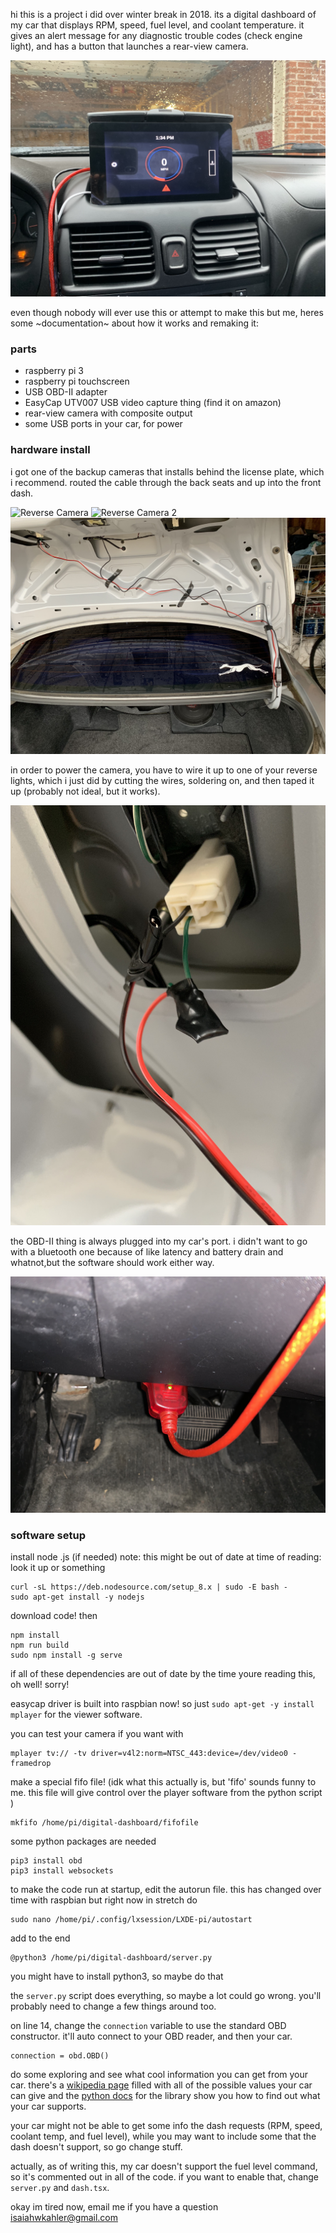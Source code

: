 hi this is a project i did over winter break in 2018. its a digital dashboard of my car that displays RPM, speed, fuel level, and coolant temperature. it gives an alert message for any diagnostic trouble codes (check engine light), and has a button that launches a rear-view camera.

![digital dashboard](https://raw.githubusercontent.com/isaiahkahler/digital-dashboard/master/media/pi.jpg "digital dashboard")

even though nobody will ever use this or attempt to make this but me, heres some ~documentation~ about how it works and remaking it:

### parts
- raspberry pi 3
- raspberry pi touchscreen
- USB OBD-II adapter
- EasyCap UTV007 USB video capture thing (find it on amazon)
- rear-view camera with composite output
- some USB ports in your car, for power

### hardware install

i got one of the backup cameras that installs behind the license plate, which i recommend. routed the cable through the back seats and up into the front dash.

![Reverse Camera](https://raw.githubusercontent.com/isaiahkahler/digital-dashboard/master/media/reverse1.jpg "Reverse Camera")
![Reverse Camera 2](https://raw.githubusercontent.com/isaiahkahler/digital-dashboard/master/media/reverse2.jpg "Reverse Camera 2")
![Camera Cable](https://raw.githubusercontent.com/isaiahkahler/digital-dashboard/master/media/wiring2.jpg "Camera Cable")

in order to power the camera, you have to wire it up to one of your reverse lights, which i just did by cutting the wires, soldering on, and then taped it up (probably not ideal, but it works).

![Reverse Wiring](https://raw.githubusercontent.com/isaiahkahler/digital-dashboard/master/media/wiring.jpg "Reverse Wiring")

the OBD-II thing is always plugged into my car's port. i didn't want to go with a bluetooth one because of like latency and battery drain and whatnot,but the software should work either way.

![OBD-II Adapter](https://raw.githubusercontent.com/isaiahkahler/digital-dashboard/master/media/obd.jpg "OBD-II Adapter")

### software setup

install node .js (if needed)
note: this might be out of date at time of reading: look it up or something

```
curl -sL https://deb.nodesource.com/setup_8.x | sudo -E bash -
sudo apt-get install -y nodejs
```

download code! then
```
npm install
npm run build
sudo npm install -g serve
```
if all of these dependencies are out of date by the time youre reading this, oh well! sorry!

easycap driver is built into raspbian now! so just 
`sudo apt-get -y install mplayer` for the viewer software.

you can test your camera if you want with
```
mplayer tv:// -tv driver=v4l2:norm=NTSC_443:device=/dev/video0 -framedrop
```

make a special fifo file! (idk what this actually is, but 'fifo' sounds funny to me. this file will give control over the player software from the python script )
```
mkfifo /home/pi/digital-dashboard/fifofile
```

some python packages are needed
```
pip3 install obd
pip3 install websockets
```

to make the code run at startup, edit the autorun file. this has changed over time with raspbian but right now in stretch do
```
sudo nano /home/pi/.config/lxsession/LXDE-pi/autostart
```
add to the end
```
@python3 /home/pi/digital-dashboard/server.py
```
you might have to install python3, so maybe do that

the `server.py` script does everything, so maybe a lot could go wrong. you'll probably need to change a few things around too.

on line 14, change the `connection` variable to use the standard OBD constructor. it'll auto connect to your OBD reader, and then your car.
```
connection = obd.OBD()
```

do some exploring and see what cool information you can get from your car. there's a [wikipedia page](https://en.wikipedia.org/wiki/OBD-II_PIDs) filled with all of the possible values your car can give and the [python docs](https://python-obd.readthedocs.io/en/latest/) for the library show you how to find out what your car supports. 

your car might not be able to get some info the dash requests (RPM, speed, coolant temp, and fuel level), while you may want to include some that the dash doesn't support, so go change stuff. 

actually, as of writing this, my car doesn't support the fuel level command, so it's commented out in all of the code. if you want to enable that, change `server.py` and `dash.tsx`.

okay im tired now, email me if you have a question isaiahwkahler@gmail.com